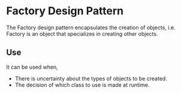 # Factory Design Pattern

The Factory design pattern encapsulates the creation of objects, i.e. Factory is an object that specializes in creating other objects.

## Use

It can be used when,
- There is uncertainty about the types of objects to be created.
- The decision of which class to use is made at runtime.
